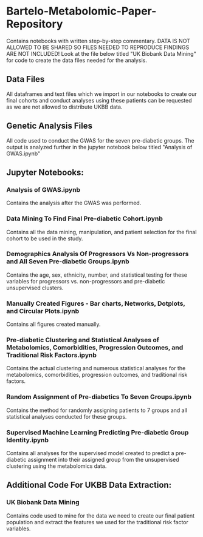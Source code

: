# Bartelo-Metabolomic-Paper-Repository
Contains notebooks with written step-by-step commentary. DATA IS NOT ALLOWED TO BE SHARED SO FILES NEEDED TO REPRODUCE FINDINGS ARE NOT INCLUDED! Look at the file below titled "UK Biobank Data Mining" for code to create the data files needed for the analysis.

## Data Files
All dataframes and text files which we import in our notebooks to create our final cohorts and conduct analyses using these patients can be requested as we are not allowed
to distribute UKBB data. 

## Genetic Analysis Files
All code used to conduct the GWAS for the seven pre-diabetic groups. The output is analyzed further in the jupyter notebook below titled "Analysis of GWAS.ipynb"

## Jupyter Notebooks:

### Analysis of GWAS.ipynb
Contains the analysis after the GWAS was performed.

### Data Mining To Find Final Pre-diabetic Cohort.ipynb
Contains all the data mining, manipulation, and patient selection for the final cohort to be used in the study.

### Demographics Analysis Of Progressors Vs Non-progressors and All Seven Pre-diabetic Groups.ipynb
Contains the age, sex, ethnicity, number, and statistical testing for these variables for progressors vs. non-progressors and pre-diabetic unsupervised clusters.

### Manually Created Figures - Bar charts, Networks, Dotplots, and Circular Plots.ipynb
Contains all figures created manually.

### Pre-diabetic Clustering and Statistical Analyses of Metabolomics, Comorbidities, Progression Outcomes, and Traditional Risk Factors.ipynb
Contains the actual clustering and numerous statistical analyses for the metabolomics, comorbidities, progression outcomes, and traditional risk factors. 

### Random Assignment of Pre-diabetics To Seven Groups.ipynb
Contains the method for randomly assigning patients to 7 groups and all statistical analyses conducted for these groups.

### Supervised Machine Learning Predicting Pre-diabetic Group Identity.ipynb
Contains all analyses for the supervised model created to predict a pre-diabetic assignment into their assigned group from the unsupervised clustering using the metabolomics data.

## Additional Code For UKBB Data Extraction:

### UK Biobank Data Mining
Contains code used to mine for the data we need to create our final patient population and extract the features we used for the traditional risk factor variables.
